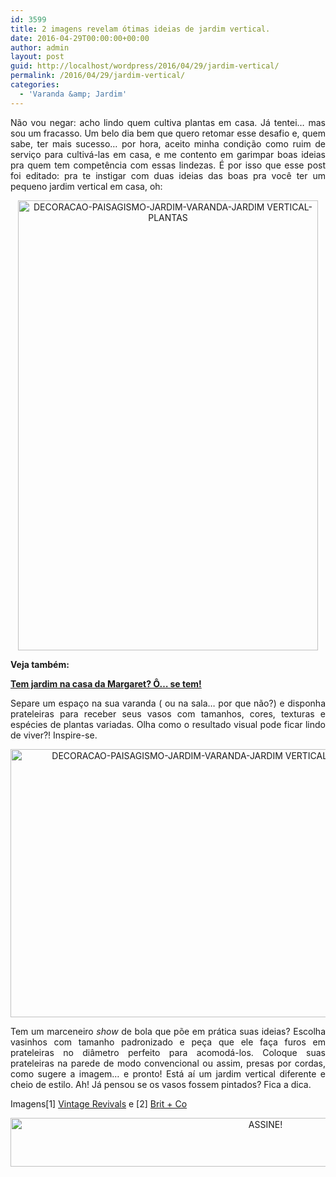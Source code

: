 ```yaml
---
id: 3599
title: 2 imagens revelam ótimas ideias de jardim vertical.
date: 2016-04-29T00:00:00+00:00
author: admin
layout: post
guid: http://localhost/wordpress/2016/04/29/jardim-vertical/
permalink: /2016/04/29/jardim-vertical/
categories:
  - 'Varanda &amp; Jardim'
---
```

<p align="justify">
  Não vou negar: acho lindo quem cultiva plantas em casa. Já tentei… mas sou um fracasso. Um belo dia bem que quero retomar esse desafio e, quem sabe, ter mais sucesso… por hora, aceito minha condição como ruim de serviço para cultivá-las em casa, e me contento em garimpar boas ideias pra quem tem competência com essas lindezas. É por isso que esse post foi editado: pra te instigar com duas ideias das boas pra você ter um pequeno jardim vertical em casa, oh:
</p>

<p align="center">
  <img class="alignnone size-full wp-image-12447" src="http://www.trololodemulher.com.br/blog/wp-content/uploads/2016/04/DECORACAO-PAISAGISMO-JARDIM-VARANDA-JARDIM-VERTICAL-PLANTAS.jpg" alt="DECORACAO-PAISAGISMO-JARDIM-VARANDA-JARDIM VERTICAL-PLANTAS" width="480" height="720" />
</p>

<p style="text-align: left;" align="center">
  <strong>Veja também:</strong>
</p>

<p style="text-align: left;" align="center">
  <a href="http://www.trololodemulher.com.br/2012/01/04/jardim-casa-margaret/" target="_blank"><strong>Tem jardim na casa da Margaret? Ô… se tem!</strong></a>
</p>

<p align="justify">
  Separe um espaço na sua varanda ( ou na sala… por que não?) e disponha prateleiras para receber seus vasos com tamanhos, cores, texturas e espécies de plantas variadas. Olha como o resultado visual pode ficar lindo de viver?! Inspire-se.
</p>

<p align="center">
  <img class="alignnone size-full wp-image-12448" src="http://www.trololodemulher.com.br/blog/wp-content/uploads/2016/04/DECORACAO-PAISAGISMO-JARDIM-VARANDA-JARDIM-VERTICAL-PLANTAS2.jpg" alt="DECORACAO-PAISAGISMO-JARDIM-VARANDA-JARDIM VERTICAL-PLANTAS[2]" width="645" height="429" />
</p>

<p align="justify">
  Tem um marceneiro <em>show</em> de bola que põe em prática suas ideias? Escolha vasinhos com tamanho padronizado e peça que ele faça furos em prateleiras no diâmetro perfeito para acomodá-los. Coloque suas prateleiras na parede de modo convencional ou assim, presas por cordas, como sugere a imagem… e pronto! Está aí um jardim vertical diferente e cheio de estilo. Ah! Já pensou se os vasos fossem pintados? Fica a dica.
</p>

<p align="justify">
  Imagens[1] <a href="http://www.vintagerevivals.com/" target="_blank">Vintage Revivals</a> e [2] <a href="https://www.brit.co/" target="_blank">Brit + Co</a>
</p>

<p align="center">
  <a href="http://feedburner.google.com/fb/a/mailverify?uri=blogBichaFemea&loc=en_US" target="_blank"><img class="alignnone size-full wp-image-10439" src="http://www.trololodemulher.com.br/blog/wp-content/uploads/2014/09/ASSINE.png" alt="ASSINE!" width="800" height="78" /></a>
</p>

<p align="justify">